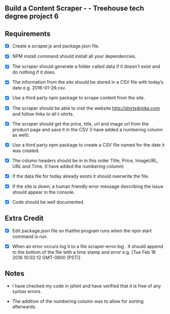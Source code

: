 ## Build a Content Scraper - - Treehouse tech degree project 6

## Requirements

- [X] Create a scraper.js and package.json file.

- [X] NPM install command should install all your dependencies.

- [X] The scraper should generate a folder called data if it doesn’t exist and do nothing if it does.

- [X] The information from the site should be stored in a CSV file with today’s date e.g. 2016-01-29.csv.

- [X] Use a third party npm package to scrape content from the site.

- [X] The scraper should be able to visit the website http://shirts4mike.com and follow links to all t-shirts.

- [X] The scraper should get the price, title, url and image url from the product page and save it in the CSV (I have added a numbering column as well).

- [X] Use a third party npm package to create a CSV file named for the date it was created.

- [X] The column headers should be in in this order Title, Price, ImageURL, URL and Time. (I have added the numbering column)

- [X] If the data file for today already exists it should overwrite the file.

- [X] If the site is down, a human friendly error message describing the issue should appear in the console.

- [X] Code should be well documented.


## Extra Credit

- [X] Edit package.json file so thatthe program runs when the npm start command is run.

- [X] When an error occurs log it to a file scraper-error.log . It should append to the bottom of the file with a time stamp and error e.g. [Tue Feb 16 2016 10:02:12 GMT-0800 (PST)] <error message>

## Notes

 - I have checked my code in jshint and have verified that it is free of any syntax errors.

 - The addition of the numbering column was to allow for sorting afterwards.
